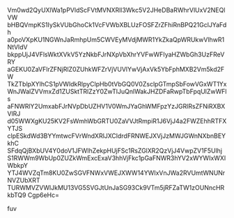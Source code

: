 Vm0wd2QyUXlWa1pPVldScFVtMVNXRll3Wkc5V2JHeDBaRWhrVlUxV2NEQlVW
bHBQVmpKS1IySkVUbGhoCk1VcFVWbXBLUzFOSFZrZFhiRnBPQ21GclJYaFdh
a0poVXpKU1NGWnJaRmhpUm5CWVEyMVdjMWR1YkZkaQpWRUkwVlhwR1NtVldV
bkppUjJ4VFlsWktXVkV5YzNkbFJrNXpVbXhrYVFwWFIyaHZWbGh3UzFReVRY
aGEKU0ZaVFlrZFNjRlZ0ZUhkWFZrVjVUVlYwVjAxVk5YbFphMXB2Vm5kd2FW
TkZTblpXYlhCS1pVWldkRlpyClpHb0tVbGQ0V0ZsclpGTmpSbFowVGxWT1Yx
WnJWalZVVmxZd1ZUSktTRlZzY0ZwTlJuQnlWakJHZDFaRwpTbFpqUlZwWFls
aFNWRlY2UmxabFJrNVpDbUZHV1V0WmJYaGhWMFpzYzJGRlRsZFNiRXBXVlRJ
d05WWXgKU25KV2FsWmhWbGRTU0ZaVVJtRmpiR1J6VjJ4a2FWZEhhRTFXYTJS
clpESkdWd3BYYmtwcFVrWndXRlJXCldrdFRNWEJXVjJzMWJGWnNXbnBEYkhC
SFdqQjBXbUV4Y0doV1JFWlhZekpHUjFSc1RsZGlXR2QzVjJ4VwpZV1F5Ulhj
S1RWWm9WbUp0ZUZkWmExcExaV3hhVjFkc1pGaFNWR3hYV2xWYWIxWXlWbkpY
YTJ4WVZqTm8KU0ZwSGVFNWxVWEJXWW14YWIxVnJWa2RVUmtWNUNrNVZUbXRT
TURWMVZVWlJkMU13VG5SVGJtUnJaSG93Ck9VTm5jRFZaTW1zOUNncHRkbTQ9
Cgp6eHc=

fuv